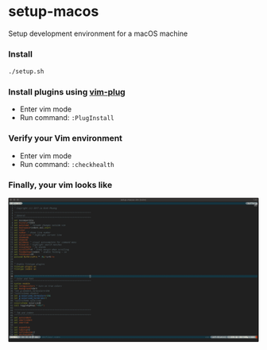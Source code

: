 # setup-macos
Setup development environment for a macOS machine

### Install
```bash
./setup.sh
```

### Install plugins using [vim-plug](https://github.com/junegunn/vim-plug)
* Enter vim mode
* Run command: `:PlugInstall`

### Verify your Vim environment
* Enter vim mode
* Run command: `:checkhealth`

### Finally, your vim looks like
![](./docs/modern-vim.png)
